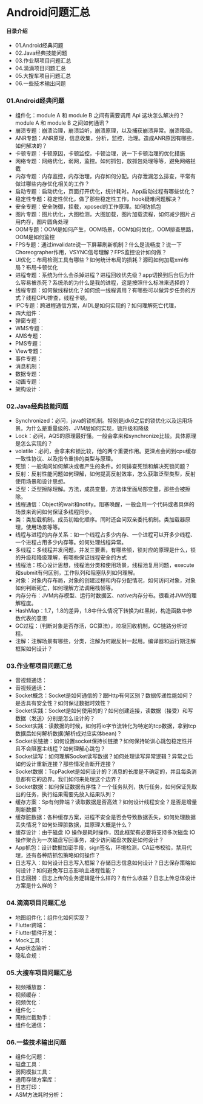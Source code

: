 # Android问题汇总
#### 目录介绍
- 01.Android经典问题
- 02.Java经典技能问题
- 03.作业帮项目问题汇总
- 04.滴滴项目问题汇总
- 05.大搜车项目问题汇总
- 06.一些技术输出问题




### 01.Android经典问题
- 组件化：module A 和 module B 之间有需要调用 Api 这块怎么解决的？module A 和 module B 之间如何通讯？
- 崩溃专题：崩溃治理，崩溃监听，崩溃原理，以及捕获崩溃异常。崩溃降级。
- ANR专题：ANR原理，信息收集，分析，监控，治理。造成ANR原因有哪些，如何解决的？
- 卡顿专题：卡顿原因，卡顿监控，卡顿治理，说一下卡顿治理的优化措施
- 网络专题：网络优化，弱网，监控。如何抓包，放抓包处理等等，避免网络拦截
- 内存专题：内存监控，内存治理，内存如何分配。内存泄漏怎么排查，平常有做过哪些内存优化相关的工作？
- 启动专题：启动优化，页面打开优化，统计耗时。App启动过程有哪些优化？
- 稳定性专题：稳定性优化，做了那些稳定性工作，hook疑难问题解决？
- 安全专题：安全防御，挂载，xposed的工作原理。如何防抓包
- 图片专题：图片优化，大图检测，大图加载，图片加载流程，如何减少图片占用内存，图片圆角处理
- OOM专题：OOM是如何产生，OOM场景，OOM如何优化，OOM排查思路，OOM是如何监控
- FPS专题：通过invalidate说一下屏幕刷新机制？什么是流畅度？说一下Choreographer作用，VSYNC信号理解？FPS监控设计如何做？
- UI优化：布局检测工具有哪些？如何统计布局的损耗？源码如何加载xml布局？布局卡顿优化
- 进程专题：系统为什么会杀掉进程？进程回收优先级？app切换到后台后为什么容易被杀死？系统杀的为什么是我的进程，这是按照什么标准来选择的？
- 线程专题：如何做线程优化？如何统一线程调用？有哪些可以做异步任务的方式？线程CPU排查，线程卡顿。
- IPC专题：跨进程通信方案，AIDL是如何实现的？如何理解死亡代理，
- 四大组件：
- 弹窗专题：
- WMS专题：
- AMS专题：
- PMS专题：
- View专题：
- 事件专题：
- 消息机制：
- 数据专题：
- 动画专题：
- 架构设计：



### 02.Java经典技能问题
- Synchronized：必问，java的锁机制。特别是jdk6之后的锁优化以及运用场景。为什么是重量级的、JVM层如何实现，锁升级和降级
- Lock：必问，AQS的原理最好懂。一般会拿来和synchronize比较。具体原理是怎么实现的？
- volatile：必问，会拿来和锁比较，他的两个重要作用。更深点会问到cpu缓存一致性协议、以及指令重排的类型与原理。
- 死锁：一般询问如何解决或者产生的条件。如何排查死锁和解决死锁问题？
- 反射：反射性能问题如何理解，如何提高反射效率，怎么获取泛型类型，反射使用场景和设计思想。
- 泛型：泛型擦除理解。方法，成员变量，方法体里面局部变量，那些会被擦除。
- 线程通信：Object的wait和notify。阻塞唤醒，一般会用一个代码或者具体的场景来询问如何保证多线程同步。
- 类：类加载机制。成员初始化顺序。同时还会问双亲委托机制。类加载器原理，使用场景等等。
- 线程与进程的内存关系：如一个线程占多少内存、一个进程可以开多少线程、一个进程占用多少内存等。如何处理线程异常。
- 多线程：多线程并发问题，并发三要素，有哪些锁，锁对应的原理是什么，锁的升级和降级理解，有哪些保证线程安全的方式
- 线程池：核心设计思想，线程池分类和使用场景，线程池复用问题，execute和submit有何区别，工作队列和阻塞队列如何理解。
- 对象：对象内存布局，对象的创建过程和内存分配情况，如何访问对象，对象如何判断死亡，如何理解方法调用栈帧等。
- 内存分布：JVM内存模型、运行时数据区、native内存分布。很看对JVM的理解程度。
- HashMap：1.7，1.8的差异，1.8中什么情况下转换为红黑树，构造函数中参数代表的意思
- GC过程：（判断对象是否存活，GC算法），垃圾回收机制，GC链路分析过程。
- 注解：注解场景有哪些，分类，注解为何跟反射一起用。编译器和运行期注解框架如何设计？



### 03.作业帮项目问题汇总
- 音视频通话：
- 音视频通话：
- Socket概念：Socket是如何通信的？跟Http有何区别？数据传递性能如何？是否具有安全性？如何保证数据时效性？
- Socket实践：Socket是如何使用的的？如何创建连接，读数据（接受）和写数据（发送）分别是怎么设计的？
- Socket实践：读数据的时候，如何将io字节流转化为特定的tcp数据，拿到tcp数据后如何解析数据(解析成对应实体bean)？
- Socket长链接：如何设置socket保持长链接？如何保持轮训心跳包稳定性并且不会阻塞主线程？如何理解心跳包？
- Socket读写：如何理解Socket读写数据？如何处理读写异常逻辑？异常之后如何设计重新连接？那些情况会断开连接？
- Socket数据：TcpPacket是如何设计的？消息的长度是不确定的，并且每条消息都有它的边界。我们如何来处理这个边界？
- Socket数据：如何保证数据有序性？一个任务队列，执行任务，如何保证先取出的任务，执行结果需要先放入结果队列？
- 缓存方案：Sp有何弊端？读取数据是否高效？如何设计线程安全？是否是增量刷新数据？
- 缓存脏数据：各种缓存方案，进程不安全是否会导致数据丢失，如何处理数据丢失情况？如何处理脏数据，其原理大概是什么？
- 缓存设计：由于磁盘 IO 操作是耗时操作，因此框架有必要将支持多次磁盘 IO 操作聚合为一次磁盘写回事务，减少访问磁盘次数是如何设计？
- App抓包：设计数据加密手段，sign签名，环境检测，CA证书校验，禁用代理，还有各种防抓包策略如何操作？
- 日志写入：如何设计日志写入框架？存储日志信息如何设计？日志保存策略如何设计？如何避免写日志影响主进程性能？
- 日志回捞：日志上传的业务逻辑是什么样的？有什么收益？日志上传总体设计方案是什么样的？



### 04.滴滴项目问题汇总
- 地图组件化：组件化如何实现？
- Flutter跨端：
- Flutter插件开发：
- Mock工具：
- App状态监听：
- 隐私合规：



### 05.大搜车项目问题汇总
- 视频播放器：
- 视频缓存：
- 视频优化：
- 组件化：
- 网络拦截助手：
- 组件化通信：



### 06.一些技术输出问题
- 组件化问题：
- 磁盘工具：
- 弱网模拟工具：
- 通用存储方案库：
- 日志打印：
- ASM方法耗时分析：





